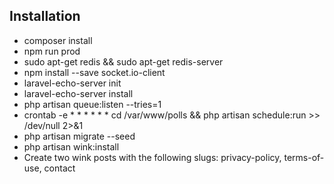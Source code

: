 
## Installation

- composer install
- npm run prod
- sudo apt-get redis && sudo apt-get redis-server
- npm install --save socket.io-client
- laravel-echo-server init
- laravel-echo-server install
- php artisan queue:listen --tries=1
- crontab -e * * * * * * cd /var/www/polls && php artisan schedule:run >> /dev/null 2>&1
- php artisan migrate --seed
- php artisan wink:install
- Create two wink posts with the following slugs: privacy-policy, terms-of-use, contact

